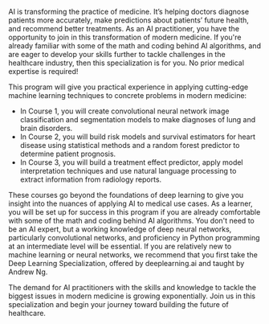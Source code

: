 AI is transforming the practice of medicine. It’s helping doctors diagnose patients more accurately, make predictions about patients’ future health, and recommend better treatments. As an AI practitioner, you have the opportunity to join in this transformation of modern medicine. If you're already familiar with some of the math and coding behind AI algorithms, and are eager to develop your skills further to tackle challenges in the healthcare industry, then this specialization is for you. No prior medical expertise is required! 

This program will give you practical experience in applying cutting-edge machine learning techniques to concrete problems in modern medicine:

- In Course 1, you will create convolutional neural network image classification and segmentation models to make diagnoses of lung and brain disorders. 
- In Course 2, you will build risk models and survival estimators for heart disease using statistical methods and a random forest predictor to determine patient prognosis. 
- In Course 3, you will build a treatment effect predictor, apply model interpretation techniques and use natural language processing to extract information from radiology reports.

These courses go beyond the foundations of deep learning to give you insight into the nuances of applying AI to medical use cases. As a learner, you will be set up for success in this program if you are already comfortable with some of the math and coding behind AI algorithms. You don't need to be an AI expert, but a working knowledge of deep neural networks, particularly convolutional networks, and proficiency in Python programming at an intermediate level will be essential. If you are relatively new to machine learning or neural networks, we recommend that you first take the Deep Learning Specialization, offered by deeplearning.ai and taught by Andrew Ng.

The demand for AI practitioners with the skills and knowledge to tackle the biggest issues in modern medicine is growing exponentially. Join us in this specialization and begin your journey toward building the future of healthcare.
